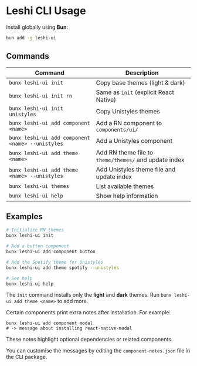 # Leshi CLI Usage

Install globally using **Bun**:

```bash
bun add -g leshi-ui
```

## Commands

| Command | Description |
|---------|-------------|
| `bunx leshi-ui init` | Copy base themes (light & dark) |
| `bunx leshi-ui init rn` | Same as `init` (explicit React Native) |
| `bunx leshi-ui init unistyles` | Copy Unistyles themes |
| `bunx leshi-ui add component <name>` | Add a RN component to `components/ui/` |
| `bunx leshi-ui add component <name> --unistyles` | Add a Unistyles component |
| `bunx leshi-ui add theme <name>` | Add RN theme file to `theme/themes/` and update index |
| `bunx leshi-ui add theme <name> --unistyles` | Add Unistyles theme file and update index |
| `bunx leshi-ui themes` | List available themes |
| `bunx leshi-ui help` | Show help information |

## Examples

```bash
# Initialize RN themes
bunx leshi-ui init

# Add a button component
bunx leshi-ui add component button

# Add the Spotify theme for Unistyles
bunx leshi-ui add theme spotify --unistyles

# See help
bunx leshi-ui help
```
The `init` command installs only the **light** and **dark** themes. Run `bunx leshi-ui add theme <name>` to add more.

Certain components print extra notes after installation. For example:

```
bunx leshi-ui add component modal
# -> message about installing react-native-modal
```

These notes highlight optional dependencies or related components.

You can customise the messages by editing the `component-notes.json` file in the
CLI package.
